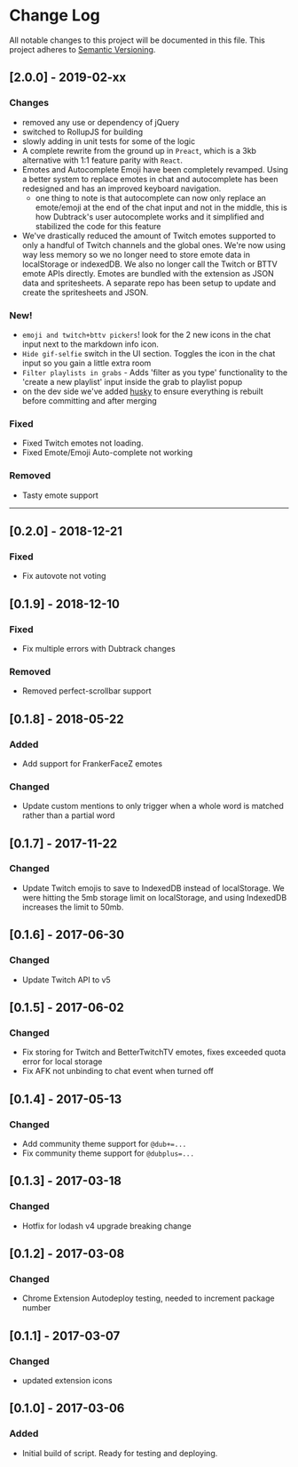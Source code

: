 # Change Log
All notable changes to this project will be documented in this file.
This project adheres to [Semantic Versioning](http://semver.org/).

## [2.0.0] - 2019-02-xx
### Changes
- removed any use or dependency of jQuery
- switched to RollupJS for building
- slowly adding in unit tests for some of the logic
- A complete rewrite from the ground up in `Preact`, which is a 3kb alternative with 1:1 feature parity with `React`.  
- Emotes and Autocomplete Emoji have been completely revamped. Using a better system to replace emotes in chat and autocomplete has been redesigned and has an improved keyboard navigation. 
  - one thing to note is that autocomplete can now only replace an emote/emoji at the end of the chat input and not in the middle, this is how Dubtrack's user autocomplete works and it simplified and stabilized the code for this feature 
- We've drastically reduced the amount of Twitch emotes supported to only a handful of Twitch channels and the global ones. We're now using way less memory so we no longer need to store emote data in localStorage or indexedDB. We also no longer call the Twitch or BTTV emote APIs directly. Emotes are bundled with the extension as JSON data and spritesheets. A separate repo has been setup to update and create the spritesheets and JSON.

### New!
- `emoji and twitch+bttv pickers`! look for the 2 new icons in the chat input next to the markdown info icon. 
- `Hide gif-selfie` switch in the UI section. Toggles the icon in the chat input so you gain a little extra room
- `Filter playlists in grabs` - Adds 'filter as you type' functionality to the 'create a new playlist' input inside the grab to playlist popup
- on the dev side we've added [husky](https://www.npmjs.com/package/husky) to ensure everything is rebuilt before committing and after merging

### Fixed
- Fixed Twitch emotes not loading. 
- Fixed Emote/Emoji Auto-complete not working 

### Removed
- Tasty emote support

-------

## [0.2.0] - 2018-12-21
### Fixed
- Fix autovote not voting

## [0.1.9] - 2018-12-10
### Fixed
- Fix multiple errors with Dubtrack changes

### Removed
- Removed perfect-scrollbar support

## [0.1.8] - 2018-05-22
### Added
- Add support for FrankerFaceZ emotes

### Changed
- Update custom mentions to only trigger when a whole word is matched rather than a partial word

## [0.1.7] - 2017-11-22
### Changed
- Update Twitch emojis to save to IndexedDB instead of localStorage. We were hitting the 5mb storage limit on localStorage, and using IndexedDB increases the limit to 50mb.

## [0.1.6] - 2017-06-30
### Changed
- Update Twitch API to v5

## [0.1.5] - 2017-06-02
### Changed
- Fix storing for Twitch and BetterTwitchTV emotes, fixes exceeded quota error for local storage
- Fix AFK not unbinding to chat event when turned off

## [0.1.4] - 2017-05-13
### Changed
- Add community theme support for `@dub+=...`
- Fix community theme support for `@dubplus=...`

## [0.1.3] - 2017-03-18
### Changed
- Hotfix for lodash v4 upgrade breaking change

## [0.1.2] - 2017-03-08
### Changed
- Chrome Extension Autodeploy testing, needed to increment package number

## [0.1.1] - 2017-03-07
### Changed
- updated extension icons

## [0.1.0] - 2017-03-06
### Added
- Initial build of script.  Ready for testing and deploying. 

